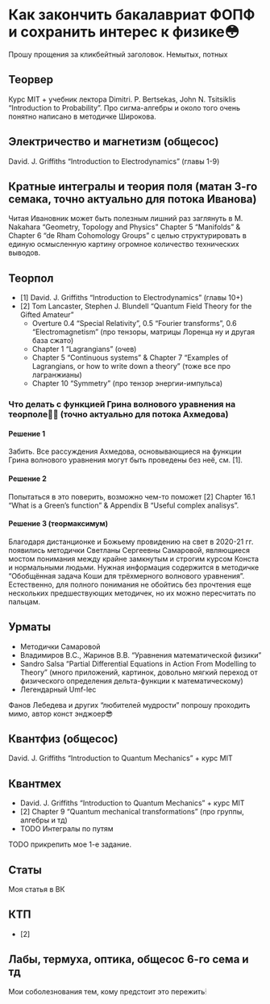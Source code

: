# Как закончить бакалавриат ФОПФ и сохранить интерес к физике😳

Прошу прощения за кликбейтный заголовок. Немытых, потных

## Теорвер

Курс MIT + учебник лектора Dimitri. P. Bertsekas, John N. Tsitsiklis “Introduction to Probability”. Про сигма-алгебры и около того очень понятно написано в методичке Широкова.

## Электричество и магнетизм (общесос)

David. J. Griffiths “Introduction to Electrodynamics” (главы 1-9)

## Кратные интегралы и теория поля (матан 3-го семака, точно актуально для потока Иванова)

Читая Ивановник может быть полезным лишний раз заглянуть в M. Nakahara “Geometry, Topology and Physics” Chapter 5 “Manifolds” & Chapter 6 “de Rham Cohomology Groups” с целью структурировать в единую осмысленную картину огромное количество технических выводов.

## Теорпол

* [1] David. J. Griffiths “Introduction to Electrodynamics” (главы 10+) 
* [2] Tom Lancaster, Stephen J. Blundell “Quantum Field Theory for the Gifted Amateur”
  * Overture 0.4 “Special Relativity”, 0.5 “Fourier transforms”, 0.6 “Electromagnetism” (про тензоры, матрицы Лоренца ну и другая база сжато)
  * Chapter 1 “Lagrangians” (очев)
  * Chapter 5 “Continuous systems” & Chapter 7 “Examples of Lagrangians, or how to write down a theory” (тоже все про лагранжианы)
  * Chapter 10 “Symmetry” (про тензор энергии-импульса)

### Что делать с функцией Грина волнового уравнения на теорполе🤦‍♂️ (точно актуально для потока Ахмедова)

#### Решение 1

Забить. Все рассуждения Ахмедова, основывающиеся на функции Грина волнового уравнения могут быть проведены без неё, см. [1].

#### Решение 2

Попытаться в это поверить, возможно чем-то поможет [2] Chapter 16.1 “What is a Green’s function” & Appendix B “Useful complex analisys”.

#### Решение 3 (теормаксимум)

Благодаря дистанционке и Божьему провидению на свет в 2020-21 гг. появились методички Светланы Сергеевны Самаровой, являющиеся мостом понимания между крайне замкнутым и строгим курсом Конста и нормальными людьми. Нужная информация содержится в методичке “Обобщённая задача Коши для трёхмерного волнового уравнения”. Естественно, для полного понимания не обойтись без прочтения еще нескольких предшествующих методичек, но их можно пересчитать по пальцам.

## Урматы

* Методички Самаровой
* Владимиров В.С., Жаринов В.В. “Уравнения математической физики”
* Sandro Salsa “Partial Differential Equations in Action From Modelling to Theory” (много приложений, картинок, довольно мягкий переход от физического определения дельта-функции к математическому)
* Легендарный Umf-lec

Фанов Лебедева и других “любителей мудрости” попрошу проходить мимо, автор конст энджоер😎

## Квантфиз (общесос)

David. J. Griffiths “Introduction to Quantum Mechanics” + курс MIT

## Квантмех

* David. J. Griffiths “Introduction to Quantum Mechanics” + курс MIT
* [2] Chapter 9 “Quantum mechanical transformations” (про группы, алгебры и тд)
* TODO Интегралы по путям

TODO прикрепить мое 1-е задание.

## Статы

Моя статья в ВК

## КТП

* [2]

## Лабы, термуха, оптика, общесос 6-го сема и тд

Мои соболезнования тем, кому предстоит это пережить🕯